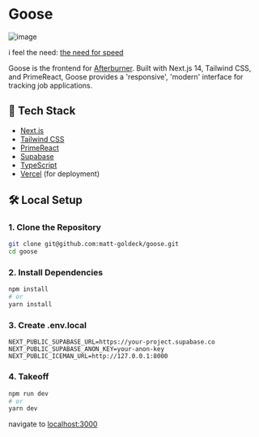 # Goose
![image](https://github.com/user-attachments/assets/2227dcbd-cb5b-418c-9618-40ef65d60b6a)

i feel the need: [the need for speed](https://www.youtube.com/watch?v=b8OdyAq7sfk)

Goose is the frontend for [Afterburner](https://www.batstolabs.com/projects/afterburner). Built with Next.js 14, Tailwind CSS, and PrimeReact, Goose provides a 'responsive', 'modern' interface for tracking job applications.

## 🧰 Tech Stack

- [Next.js](https://nextjs.org/)
- [Tailwind CSS](https://tailwindcss.com/)
- [PrimeReact](https://primereact.org/)
- [Supabase](https://supabase.com/)
- [TypeScript](https://www.typescriptlang.org/)
- [Vercel](https://vercel.com/) (for deployment)

  
## 🛠️ Local Setup

### 1. Clone the Repository
```bash
git clone git@github.com:matt-goldeck/goose.git
cd goose
```

### 2. Install Dependencies
```bash
npm install
# or
yarn install
```

### 3. Create .env.local
```
NEXT_PUBLIC_SUPABASE_URL=https://your-project.supabase.co
NEXT_PUBLIC_SUPABASE_ANON_KEY=your-anon-key
NEXT_PUBLIC_ICEMAN_URL=http://127.0.0.1:8000
```

### 4. Takeoff
```bash
npm run dev
# or
yarn dev
```
navigate to [localhost:3000](http://localhost:3000)
